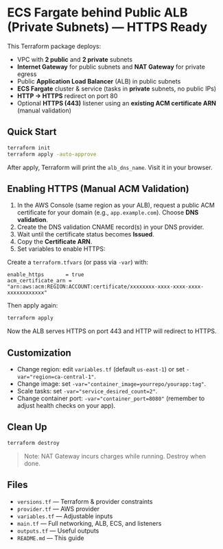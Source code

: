 # ECS Fargate behind Public ALB (Private Subnets) — HTTPS Ready

This Terraform package deploys:
- VPC with **2 public** and **2 private** subnets
- **Internet Gateway** for public subnets and **NAT Gateway** for private egress
- Public **Application Load Balancer** (ALB) in public subnets
- **ECS Fargate** cluster & service (tasks in **private** subnets, no public IPs)
- **HTTP → HTTPS** redirect on port 80
- Optional **HTTPS (443)** listener using an **existing ACM certificate ARN** (manual validation)

## Quick Start

```bash
terraform init
terraform apply -auto-approve
```

After apply, Terraform will print the `alb_dns_name`. Visit it in your browser.

## Enabling HTTPS (Manual ACM Validation)

1. In the AWS Console (same region as your ALB), request a public ACM certificate for your domain (e.g., `app.example.com`). Choose **DNS validation**.
2. Create the DNS validation CNAME record(s) in your DNS provider.
3. Wait until the certificate status becomes **Issued**.
4. Copy the **Certificate ARN**.
5. Set variables to enable HTTPS:

Create a `terraform.tfvars` (or pass via `-var`) with:
```hcl
enable_https       = true
acm_certificate_arn = "arn:aws:acm:REGION:ACCOUNT:certificate/xxxxxxxx-xxxx-xxxx-xxxx-xxxxxxxxxxxx"
```

Then apply again:
```bash
terraform apply
```

Now the ALB serves HTTPS on port 443 and HTTP will redirect to HTTPS.

## Customization

- Change region: edit `variables.tf` (default `us-east-1`) or set `-var="region=ca-central-1"`.
- Change image: set `-var="container_image=yourrepo/yourapp:tag"`.
- Scale tasks: set `-var="service_desired_count=2"`.
- Change container port: `-var="container_port=8080"` (remember to adjust health checks on your app).

## Clean Up

```bash
terraform destroy
```

> Note: NAT Gateway incurs charges while running. Destroy when done.

## Files

- `versions.tf` — Terraform & provider constraints
- `provider.tf` — AWS provider
- `variables.tf` — Adjustable inputs
- `main.tf` — Full networking, ALB, ECS, and listeners
- `outputs.tf` — Useful outputs
- `README.md` — This guide
```